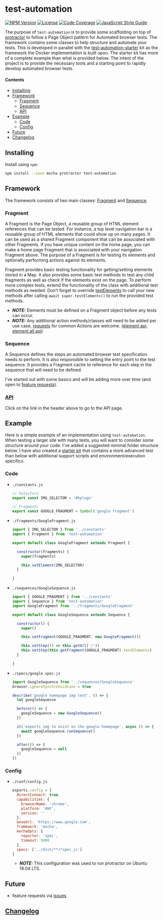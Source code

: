 # test-automation

[![NPM Version][npm-image]][npm-url]
[![License][license-image]][license-url]
[![Code Coverage][codecov-image]][codecov-url]
[![JavaScript Style Guide][style-image]][style-url]

The purpose of `test-automation` is to provide some scaffolding on top of [protractor](http://www.protractortest.org/) to follow a Page Object pattern for Automated browser tests. The framework contains some classes to help structure and automate your tests. This is developed in parallel with the [test-automation-starter](https://github.com/fnalabs/test-automation-starter) kit as the framework the Docker implementation is built upon. The starter kit has more of a complete example than what is provided below. The intent of the project is to provide the necessary tools and a starting point to rapidly develop automated browser tests.

#### Contents

- [Installing](#installing)
- [Framework](#framework)
  - [Fragment](#fragment)
  - [Sequence](#sequence)
  - [API](#api)
- [Example](#example)
  - [Code](#code)
  - [Config](#config)
- [Future](#future)
- [Changelog](#changelog)

## Installing

Install using `npm`:

```sh
npm install --save mocha protractor test-automation
```

## Framework

The framework consists of two main classes: [Fragment](https://github.com/fnalabs/test-automation/blob/master/src/Fragment.js) and [Sequence](https://github.com/fnalabs/test-automation/blob/master/src/Sequence.js).

### Fragment

A Fragment is the Page Object, a reusable group of HTML element references that can be tested. For instance, a top level navigation bar is a reusable group of HTML elements that could show up on many pages. It can be used as a shared Fragment component that can be associated with other Fragments. If you have unique content on the home page, you can make a home page Fragment that is associated with your navigation Fragment above. The purpose of a Fragment is for testing its elements and optionally performing actions against its elements.

Fragment provides basic testing functionality for getting/setting elements stored in a Map. It also provides some basic test methods to test any child fragments as well as check if the elements exist on the page. To perform more complex tests, extend the functionality of the class with additional test methods as needed. Don't forget to override [testElements](https://github.com/fnalabs/test-automation/blob/master/src/Fragment.js#L87-L96) to call your new methods after calling `await super.testElements()` to run the provided test methods.

- ***NOTE:*** Elements must be defined on a Fragment object before any tests can occur.
- ***NOTE:*** Any additional action methods/classes will need to be added per use case, [requests](https://github.com/fnalabs/test-automation/issues) for common Actions are welcome. ([element api](http://www.protractortest.org/#/api?view=ElementFinder), [element.all api](http://www.protractortest.org/#/api?view=ElementArrayFinder))

### Sequence

A Sequence defines the steps an automated browser test specification needs to perform. It is also responsible to setting the entry point to the test sequence. It provides a Fragment cache to reference for each step in the sequence that will need to be defined.

I've started out with some basics and will be adding more over time (and open to [feature requests](https://github.com/fnalabs/test-automation/issues)).

### [API](https://fnalabs.github.io/test-automation/)

Click on the link in the header above to go to the API page.

## Example

Here is a simple example of an implementation using `test-automation`. When testing a larger site with many tests, you will want to consider some structure around your code. I've added a suggested minimal folder structure below. I have also created a [starter kit](https://github.com/fnalabs/test-automation-starter) that contains a more advanced test than below with additional support scripts and environment/execution specifics.

### Code

- `./constants.js`

  ```javascript
  // Selectors
  export const IMG_SELECTOR = '#hplogo'

  // Fragments
  export const GOOGLE_FRAGMENT = Symbol('google fragment')
  ```

- `./fragments/GoogleFragment.js`

  ```javascript
  import { IMG_SELECTOR } from '../constants'
  import { Fragment } from 'test-automation'

  export default class GoogleFragment extends Fragment {

    constructor(fragments) {
      super(fragments)

      this.setElement(IMG_SELECTOR)
    }

  }
  ```

- `./sequences/GoogleSequence.js`

  ```javascript
  import { GOOGLE_FRAGMENT } from '../constants'
  import { Sequence } from 'test-automation'
  import GoogleFragment from '../fragments/GoogleFragment'

  export default class GoogleSequence extends Sequence {

    constructor() {
      super()

      this.setFragment(GOOGLE_FRAGMENT, new GoogleFragment())

      this.setStep(() => this.getUrl('/'))
      this.setStep(this.getFragment(GOOGLE_FRAGMENT).testElements)
    }

  }
  ```

- `./specs/google.spec.js`

  ```javascript
  import GoogleSequence from '../sequences/GoogleSequence'
  browser.ignoreSynchronization = true

  describe('google homepage img test', () => {
    let googleSequence

    before(() => {
      googleSequence = new GoogleSequence()
    })

    it('expects img to exist on the google homepage', async () => {
      await googleSequence.runSequence()
    })

    after(() => {
      googleSequence = null
    })
  })
  ```

### Config

- `./conf/config.js`

  ```javascript
  exports.config = {
    directConnect: true,
    capabilities: {
      browserName: 'chrome',
      platform: 'ANY',
      version: ''
    },
    baseUrl: 'https://www.google.com',
    framework: 'mocha',
    mochaOpts: {
      reporter: 'spec',
      timeout: 5000
    },
    specs: ['../dist/**/*spec.js']
  }
  ```

  - ***NOTE:*** This configuration was used to run protractor on Ubuntu 18.04 LTS.

## Future

- feature requests via [issues](https://github.com/fnalabs/test-automation/issues)

## [Changelog](https://github.com/fnalabs/test-automation/releases)

[npm-image]: https://img.shields.io/npm/v/test-automation.svg
[npm-url]: https://www.npmjs.com/package/test-automation

[license-image]: https://img.shields.io/badge/License-MIT-blue.svg
[license-url]: https://github.com/fnalabs/test-automation/blob/master/LICENSE

[codecov-image]: https://codecov.io/gh/fnalabs/test-automation/branch/master/graph/badge.svg
[codecov-url]: https://codecov.io/gh/fnalabs/test-automation

[style-image]: https://img.shields.io/badge/code_style-standard-brightgreen.svg
[style-url]: https://standardjs.com
